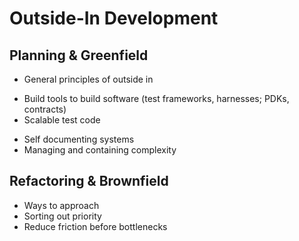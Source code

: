 Outside-In Development
======================

Planning & Greenfield
---------------------
* General principles of outside in
 - Build tools to build software (test frameworks, harnesses; PDKs, contracts) 
 - Scalable test code
* Self documenting systems
* Managing and containing complexity

Refactoring & Brownfield
------------------------
* Ways to approach
* Sorting out priority
* Reduce friction before bottlenecks

